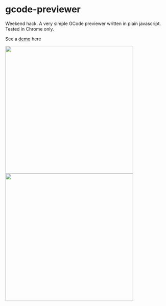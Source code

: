 # gcode-previewer
Weekend hack. A very simple GCode previewer written in plain javascript. Tested in Chrome only.

See a [demo](http://realstuffforabstractpeople.com/experiments/gcode-previewer/) here

<img src="https://cloud.githubusercontent.com/assets/461650/22948538/2d652a5e-f2ff-11e6-94f3-5ace7dc94682.png" width=400 />

<img src="https://cloud.githubusercontent.com/assets/461650/22951718/81925114-f30a-11e6-831c-6d9ba3229447.png" width=400 />
